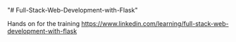 "# Full-Stack-Web-Development-with-Flask" 

Hands on for the training https://www.linkedin.com/learning/full-stack-web-development-with-flask 

